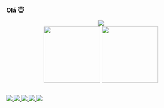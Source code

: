 ### Olá 😇

<div align="center">
  <a href="https://skillicons.dev">
    <img src="https://skillicons.dev/icons?i=java,js,html,css,git" />
  </a>
</div>
<div align="center">
  <img height="150cm" src="https://github-readme-stats.vercel.app/api?username=KyyKelvin&show_icons=true&hide=contribs,prs&cache_seconds=86400&theme=midnight-purple">
  <img height="150cm" src="https://github-readme-stats.vercel.app/api/top-langs/?username=KyyKelvin&repo=github-readme-stats&cache_seconds=86400&theme=midnight-purple">
</div>

## 
<div>
  <a href="mailto:kelvin.augusto@alunos.ifsuldeminas.edu.br">
    <img src="https://img.shields.io/badge/Gmail-D14836?style=for-the-badge&logo=gmail&logoColor=white" target="_blank">
  </a>
  <a href="https://www.instagram.com/kelvin_kyy/" target="_blank">
    <img src="https://img.shields.io/badge/Instagram-E4405F?style=for-the-badge&logo=instagram&logoColor=white" target="_blank">
  </a>
  <a href="#" target="_blank">
    <img src="https://img.shields.io/badge/LinkedIn-0077B5?style=for-the-badge&logo=linkedin&logoColor=white" target="_blank">
  </a>
  <a href="https://open.spotify.com/user/qjawj84kfti7rol4hfq1p9mzf?si=82cf91d50583460d" target="_blank">
    <img src="https://img.shields.io/badge/Spotify-1ED760?&style=for-the-badge&logo=spotify&logoColor=white" target="_blank">
  </a>
  <a href="https://discord.com/channels/@me" target="_blank">
    <img src="https://img.shields.io/badge/Discord-7289DA?style=for-the-badge&logo=discord&logoColor=white" target="_blank">
  </a>
</div>

